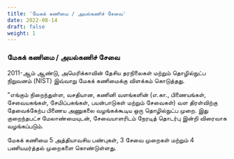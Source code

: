 ```yaml
---
title: 'மேகக் கணிமை / அயல்கணிச் சேவை'
date: 2022-08-14
draft: false
weight: 1
---
```




### மேகக் கணிமை / அயல்கணிச் சேவை

2011-ஆம் ஆண்டு, அமெரிக்காவின் தேசிய தரநிலைகள் மற்றும் தொழில்நுட்ப நிறுவனம் (NIST) இவ்வாறு மேகக் கணிமைக்கு விளக்கம் கொடுத்தது.

"எங்கும் நிறைந்துள்ள, வசதியான, கணினி வளங்களின் (எ.கா., பிணையங்கள், சேவையகங்கள், சேமிப்பகங்கள், பயன்பாடுகள் மற்றும் சேவைகள்) வள திரள்விற்கு தேவைக்கேற்ப பிணைய அணுகலை வழங்கக்கூடிய ஒரு தொழில்நுட்ப முறை. இது குறைந்தபட்ச மேலாண்மையுடன், சேவையாளரிடம் நேரடித் தொடர்பு இன்றி விரைவாக வழங்கப்படும். 

மேகக் கணிமை 5 அத்தியாவசிய பண்புகள், 3 சேவை முறைகள் மற்றும் 4 பணியமர்த்தல் முறைகளை கொண்டுள்ளது.